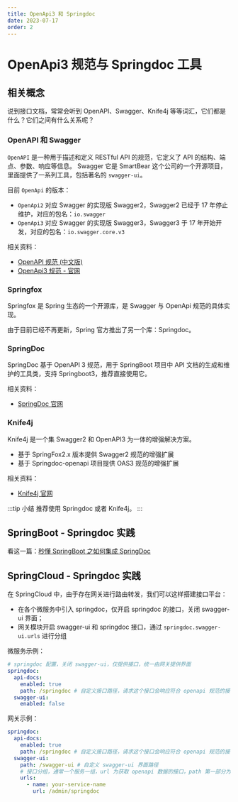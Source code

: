 ```yaml
---
title: OpenApi3 和 Springdoc
date: 2023-07-17
order: 2
---
```


# OpenApi3 规范与 Springdoc 工具

## 相关概念

说到接口文档，常常会听到 OpenAPI、Swagger、Knife4j 等等词汇，它们都是什么？它们之间有什么关系呢？

### OpenAPI 和 Swagger

`OpenAPI` 是一种用于描述和定义 RESTful API 的规范，它定义了 API 的结构、端点、参数、响应等信息。
Swagger 它是 SmartBear 这个公司的一个开源项目，里面提供了一系列工具，包括著名的 `swagger-ui`。

目前 `OpenApi` 的版本：
- `OpenApi2` 对应 Swagger 的实现版 Swagger2，Swagger2 已经于 17 年停止维护，对应的包名：`io.swagger  `
- `OpenApi3` 对应 Swagger 的实现版 Swagger3，Swagger3 于 17 年开始开发，对应的包名：`io.swagger.core.v3`

相关资料：

- [OpenAPI 规范 (中文版)](https://openapi.apifox.cn/)
- [OpenApi3 规范 - 官网](https://swagger.io/specification/)

### Springfox <Badge text="不推荐" type="danger"/>

Springfox 是 Spring 生态的一个开源库，是 Swagger 与 OpenApi 规范的具体实现。

由于目前已经不再更新，Spring 官方推出了另一个库：Springdoc。

### SpringDoc <Badge text="推荐" type="tip"/>

SpringDoc 基于 OpenAPI 3 规范，用于 SpringBoot 项目中 API 文档的生成和维护的工具类，支持 Springboot3，推荐直接使用它。

相关资料：

- [SpringDoc 官网](https://springdoc.org/)

### Knife4j <Badge text="增强方案" type="tip"/>

Knife4j 是一个集 Swagger2 和 OpenAPI3 为一体的增强解决方案。

- 基于 SpringFox2.x 版本提供 Swagger2 规范的增强扩展
- 基于 Springdoc-openapi 项目提供 OAS3 规范的增强扩展

相关资料：

- [Knife4j 官网](https://doc.xiaominfo.com/)

:::tip 小结
推荐使用 Springdoc 或者 Knife4j。
:::

## SpringBoot - Springdoc 实践

看这一篇：[秒懂 SpringBoot 之如何集成 SpringDoc](http://lihuaxi.xjx100.cn/news/1267782.html?action=onClick)

## SpringCloud - Springdoc 实践

在 SpringCloud 中，由于存在网关进行路由转发，我们可以这样搭建接口平台：

- 在各个微服务中引入 springdoc，仅开启 springdoc 的接口，关闭 swagger-ui 界面；
- 网关模块开启 swagger-ui 和 springdoc 接口，通过 `springdoc.swagger-ui.urls` 进行分组

微服务示例：

```yml
# springdoc 配置，关闭 swagger-ui，仅提供接口，统一由网关提供界面
springdoc:
  api-docs:
    enabled: true
    path: /springdoc # 自定义接口路径，请求这个接口会响应符合 openapi 规范的接口信息数据
  swagger-ui:
    enabled: false
```

网关示例：

```yml
springdoc:
  api-docs:
    enabled: true
    path: /springdoc # 自定义接口路径，请求这个接口会响应符合 openapi 规范的接口信息数据
  swagger-ui:
    path: /swagger-ui # 自定义 swagger-ui 界面路径
    # 接口分组，通常一个服务一组，url 为获取 openapi 数据的接口，path 第一部分为前缀，与路由保持一致；后面为子服务配置的 openapi 接口地址
    urls:
      - name: your-service-name
        url: /admin/springdoc
```
